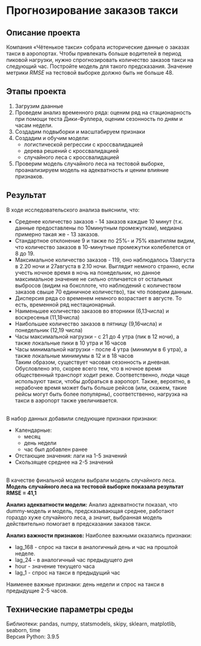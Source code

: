 # Прогнозирование заказов такси

## Описание проекта
Компания «Чётенькое такси» собрала исторические данные о заказах такси в аэропортах. Чтобы привлекать больше водителей в период пиковой нагрузки, нужно спрогнозировать количество заказов такси на следующий час. Постройте модель для такого предсказания.
Значение метрики *RMSE* на тестовой выборке должно быть не больше 48.

## Этапы проекта
1. Загрузим даанные 
2. Проведем анализ временного ряда: оценим ряд на стационарность при помощи теста Дики-Фуллера, оценим сезонность по дням и часам недели.
3. Создадим подвыборки и масштабируем признаки
4. Создадим и обучим модели:
   -  логистической регрессии с кроссвалидацией 
   -  дерева решений с кроссвалидацией
   -  случайного леса с кроссвалидацией
6. Проверим модель случайного леса на тестовой выборке, проанализируем модель на адекватность и ценим влияние признаков.
   
## Результат
В ходе исследовательского анализа выяснили, что:
- Среденее количество заказов - 14 заказов каждые 10 минут (т.к. данные предоставлены по 10минутным промежуткам), медиана примерно такая же - 13 заказов.
- Стандартное отклонение 9 и также по 25%- и 75% квантилям видим, что количество заказов в 10-минутные промежутки колебелется от 8 до 19. 
- Максимальное количество заказов - 119, оно наблюдалось 13августа в 2.20 ночи и 27августа в 2.10 ночи. Выглядит немного странно, если учесть ночное время в ночь на понедельник, но данное максимальное значение не сильно отличается от остальных выбросов (видим на боксплоте, что наблюдений с количеством заказов свыше 70 единичное количество), так что поверим данным.
- Дисперсия ряда со временем немного возрастает в августе. То есть, временной ряд нестационарный.
- Наименьшее количество заказов во вторники (6,13числа) и воскресенья (11,18числа)
- Наибольшее количество заказов в пятницу (9,16числа) и понедельник (12,19 числа)
- Часы максимальной нагрузки - c 21 до 4 утра (пик в 12 ночи), а также локальные пики в 10 утра и 16 часов
- Часы минимальной нагрузки - после 4 утра (минимум в 6 утра), а также локальные минимумы в 12 и в 18 часов
<br> Таким образом, существует часовая сезонность и дневная. <br> Обусловлено это, скорее всего тем, что в ночное время общественный транспорт ходит реже. Соответственно, люди чаще используют такси, чтобы добраться в аэропорт. Также, вероятно, в нерабочее время может быть больше рейсов (или, скажем, такие рейсы могут быть более популярны), соответственно, нагрузка на такси в аэропорт также увеличивается. 

<br> В набор данных добавили следующие признаки признаки:
- Календарные:
    - месяц
    - день недели
    - час был добавлен ранее
- Отстающие значения: лаги на 1-5 значений
- Скользящее среднее на 2-5 значений

<br>В качестве финальной модели выбрали модель случайного леса.
<br>**Модель случайного леса на тестовой выборке показала результат RMSE = 41,1**

**Анализ адекватности модели:**
Анализ адекватности показал, что dummy-модель и модель, предсказывающая среднее, работают гораздо хуже случайного леса, а значит, выбранная модель действительно помогает в предсказании заказов такси.

**Анализ важности признаков:**
Наиболее важными оказались признаки:
- lag_168 - спрос на такси в аналогичный день и час на прошлой неделе.
- lag_24 - в аналогичный час предыдущего дня
- hour - значение текущего часа
- lag_1 - спрос на такси в предыдущий час

Наименее важные признаки: день недели и спрос на такси в предыдущие 2-5 часов.

## Технические параметры среды
Библиотеки: pandas, numpy, statsmodels, skipy, sklearn, matplotlib, seaborn, time
<br>Версия Python: 3.9.5
